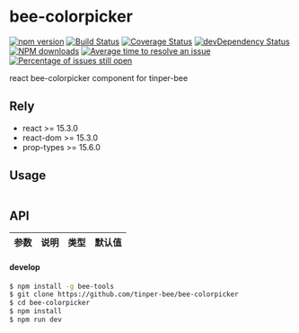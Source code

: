 # bee-colorpicker

[![npm version](https://img.shields.io/npm/v/bee-colorpicker.svg)](https://www.npmjs.com/package/bee-colorpicker)
[![Build Status](https://img.shields.io/travis/tinper-bee/bee-colorpicker/master.svg)](https://travis-ci.org/tinper-bee/bee-colorpicker)
[![Coverage Status](https://coveralls.io/repos/github/tinper-bee/bee-colorpicker/badge.svg?branch=master)](https://coveralls.io/github/tinper-bee/bee-colorpicker?branch=master)
[![devDependency Status](https://img.shields.io/david/dev/tinper-bee/bee-colorpicker.svg)](https://david-dm.org/tinper-bee/bee-colorpicker#info=devDependencies)
[![NPM downloads](http://img.shields.io/npm/dm/bee-colorpicker.svg?style=flat)](https://npmjs.org/package/bee-colorpicker)
[![Average time to resolve an issue](http://isitmaintained.com/badge/resolution/tinper-bee/bee-colorpicker.svg)](http://isitmaintained.com/project/tinper-bee/bee-colorpicker "Average time to resolve an issue")
[![Percentage of issues still open](http://isitmaintained.com/badge/open/tinper-bee/bee-colorpicker.svg)](http://isitmaintained.com/project/tinper-bee/bee-colorpicker "Percentage of issues still open")



react bee-colorpicker component for tinper-bee

## Rely

- react >= 15.3.0
- react-dom >= 15.3.0
- prop-types >= 15.6.0

## Usage

```js


```



## API

|参数|说明|类型|默认值|
|:--|:---:|:--:|---:|

#### develop

```sh
$ npm install -g bee-tools
$ git clone https://github.com/tinper-bee/bee-colorpicker
$ cd bee-colorpicker
$ npm install
$ npm run dev
```
